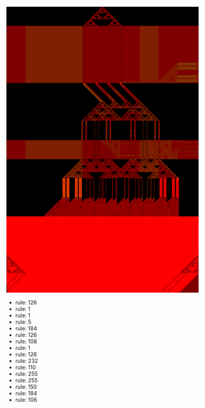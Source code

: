 ![photo](./output.png) 
 * rule: 126
* rule: 1
* rule: 1
* rule: 5
* rule: 184
* rule: 126
* rule: 108
* rule: 1
* rule: 126
* rule: 232
* rule: 110
* rule: 255
* rule: 255
* rule: 150
* rule: 184
* rule: 106
